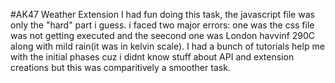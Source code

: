 #AK47 Weather Extension
I had fun doing this task, the javascript file was only the "hard" part i guess. i faced two major errors: one was the css file was not getting executed and the seecond one was London havvinf 290C along with mild rain(it was in kelvin scale). I had a bunch of tutorials help me with the initial phases cuz i didnt know stuff about API and extension creations but this was comparitively a smoother task.
